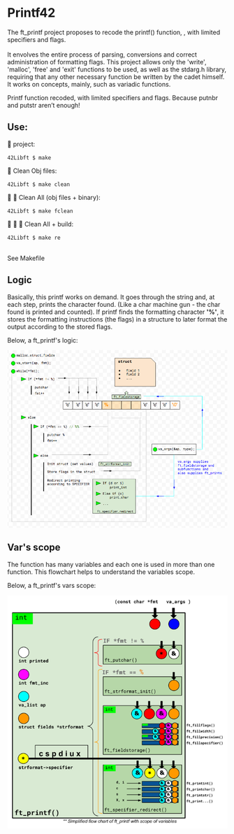 # Printf42

The ft_printf project proposes to recode the printf() function, , with limited specifiers and flags. </br></br>
It envolves the entire process of parsing, conversions and correct administration of formatting flags. This project allows only the 'write', 'malloc', 'free' and 'exit' functions to be used, as well as the stdarg.h library, requiring that any other necessary function be written by the cadet himself. </br>It works on concepts, mainly, such as variadic functions.


Printf function recoded, with limited specifiers and flags. Because putnbr and putstr aren’t enough!

## Use:

🚧 project:<br/>
```
42Libft $ make
```
🚿 Clean Obj files:<br/>
```
42Libft $ make clean
```
🚿 🚿 Clean All (obj files + binary):<br/>
```
42Libft $ make fclean
```
🚿 🚿 🚧 Clean All + build:<br/>
```
42Libft $ make re
```

<br/>See Makefile<br/>
<h2><b>Logic</b></h2>

Basically, this printf works on demand. It goes through the string and, at each step, prints the character found. (Like a char machine gun - the char found is printed and counted).
If printf finds the formatting character <b>'%'</b>, it stores the formatting instructions (the flags) in a structure to later format the output according to the stored flags.

Below, a ft_printf's logic:


![printf_logic](imgs/printf_logic.png)

<h2><b>Var's scope</b></h2>

The function has many variables and each one is used in more than one function. This flowchart helps to understand the variables scope.

Below, a ft_printf's vars scope:


![printf_var_scope](imgs/printf_var_scope.png)
